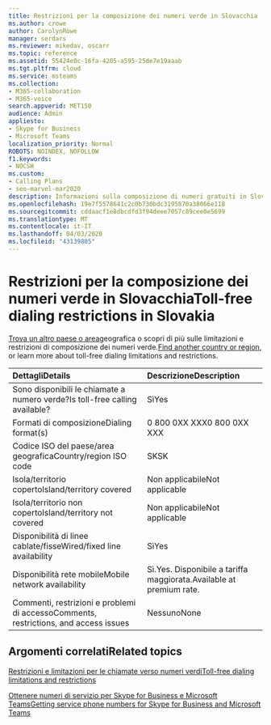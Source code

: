 ```yaml
---
title: Restrizioni per la composizione dei numeri verde in Slovacchia
ms.author: crowe
author: CarolynRowe
manager: serdars
ms.reviewer: mikedav, oscarr
ms.topic: reference
ms.assetid: 55424e0c-16fa-4205-a595-25de7e19aaab
ms.tgt.pltfrm: cloud
ms.service: msteams
ms.collection:
- M365-collaboration
- M365-voice
search.appverid: MET150
audience: Admin
appliesto:
- Skype for Business
- Microsoft Teams
localization_priority: Normal
ROBOTS: NOINDEX, NOFOLLOW
f1.keywords:
- NOCSH
ms.custom:
- Calling Plans
- seo-marvel-mar2020
description: Informazioni sulla composizione di numeri gratuiti in Slovacchia, tra cui disponibilità, disponibilità di reti cablate/fisse e di rete mobile e restrizioni.
ms.openlocfilehash: 19e7f5578641c2c0b730bdc3195870a38066e118
ms.sourcegitcommit: cddaacf1e8dbcdfd3f94deee7057c89cee0e5699
ms.translationtype: MT
ms.contentlocale: it-IT
ms.lasthandoff: 04/03/2020
ms.locfileid: "43139805"
---
```

# <a name="toll-free-dialing-restrictions-in-slovakia"></a><span data-ttu-id="a56cd-103">Restrizioni per la composizione dei numeri verde in Slovacchia</span><span class="sxs-lookup"><span data-stu-id="a56cd-103">Toll-free dialing restrictions in Slovakia</span></span>

<span data-ttu-id="a56cd-104">[Trova un altro paese o area](../toll-free-dialing-limitations-and-restrictions.md)geografica o scopri di più sulle limitazioni e restrizioni di composizione dei numeri verde.</span><span class="sxs-lookup"><span data-stu-id="a56cd-104">[Find another country or region](../toll-free-dialing-limitations-and-restrictions.md), or learn more about toll-free dialing limitations and restrictions.</span></span>


|<span data-ttu-id="a56cd-105">**Dettagli**</span><span class="sxs-lookup"><span data-stu-id="a56cd-105">**Details**</span></span>|<span data-ttu-id="a56cd-106">**Descrizione**</span><span class="sxs-lookup"><span data-stu-id="a56cd-106">**Description**</span></span>|
|:-----|:-----|
|<span data-ttu-id="a56cd-107">Sono disponibili le chiamate a numero verde?</span><span class="sxs-lookup"><span data-stu-id="a56cd-107">Is toll-free calling available?</span></span>  <br/> |<span data-ttu-id="a56cd-108">Sì</span><span class="sxs-lookup"><span data-stu-id="a56cd-108">Yes</span></span>  <br/> |
|<span data-ttu-id="a56cd-109">Formati di composizione</span><span class="sxs-lookup"><span data-stu-id="a56cd-109">Dialing format(s)</span></span>  <br/> | <span data-ttu-id="a56cd-110">0 800 0XX XXX</span><span class="sxs-lookup"><span data-stu-id="a56cd-110">0 800 0XX XXX</span></span> <br/> |
|<span data-ttu-id="a56cd-111">Codice ISO del paese/area geografica</span><span class="sxs-lookup"><span data-stu-id="a56cd-111">Country/region ISO code</span></span>  <br/> |<span data-ttu-id="a56cd-112">SK</span><span class="sxs-lookup"><span data-stu-id="a56cd-112">SK</span></span>  <br/> |
|<span data-ttu-id="a56cd-113">Isola/territorio coperto</span><span class="sxs-lookup"><span data-stu-id="a56cd-113">Island/territory covered</span></span>  <br/> |<span data-ttu-id="a56cd-114">Non applicabile</span><span class="sxs-lookup"><span data-stu-id="a56cd-114">Not applicable</span></span>  <br/> |
|<span data-ttu-id="a56cd-115">Isola/territorio non coperto</span><span class="sxs-lookup"><span data-stu-id="a56cd-115">Island/territory not covered</span></span>  <br/> |<span data-ttu-id="a56cd-116">Non applicabile</span><span class="sxs-lookup"><span data-stu-id="a56cd-116">Not applicable</span></span>  <br/> |
|<span data-ttu-id="a56cd-117">Disponibilità di linee cablate/fisse</span><span class="sxs-lookup"><span data-stu-id="a56cd-117">Wired/fixed line availability</span></span>  <br/> |<span data-ttu-id="a56cd-118">Sì</span><span class="sxs-lookup"><span data-stu-id="a56cd-118">Yes</span></span>  <br/> |
|<span data-ttu-id="a56cd-119">Disponibilità rete mobile</span><span class="sxs-lookup"><span data-stu-id="a56cd-119">Mobile network availability</span></span>  <br/> |<span data-ttu-id="a56cd-120">Sì.</span><span class="sxs-lookup"><span data-stu-id="a56cd-120">Yes.</span></span> <span data-ttu-id="a56cd-121">Disponibile a tariffa maggiorata.</span><span class="sxs-lookup"><span data-stu-id="a56cd-121">Available at premium rate.</span></span>  <br/> |
|<span data-ttu-id="a56cd-122">Commenti, restrizioni e problemi di accesso</span><span class="sxs-lookup"><span data-stu-id="a56cd-122">Comments, restrictions, and access issues</span></span>  <br/> |<span data-ttu-id="a56cd-123">Nessuno</span><span class="sxs-lookup"><span data-stu-id="a56cd-123">None</span></span>  <br/> |
   
## <a name="related-topics"></a><span data-ttu-id="a56cd-124">Argomenti correlati</span><span class="sxs-lookup"><span data-stu-id="a56cd-124">Related topics</span></span>

[<span data-ttu-id="a56cd-125">Restrizioni e limitazioni per le chiamate verso numeri verdi</span><span class="sxs-lookup"><span data-stu-id="a56cd-125">Toll-free dialing limitations and restrictions</span></span>](../toll-free-dialing-limitations-and-restrictions.md)

[<span data-ttu-id="a56cd-126">Ottenere numeri di servizio per Skype for Business e Microsoft Teams</span><span class="sxs-lookup"><span data-stu-id="a56cd-126">Getting service phone numbers for Skype for Business and Microsoft Teams</span></span>](/microsoftteams/getting-service-phone-numbers)

  
 
